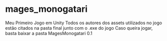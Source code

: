 # mages_monogatari
Meu Primeiro Jogo em Unity
Todos os autores dos assets utilizados no jogo estão citados na pasta final junto com o .exe do jogo
Caso queira jogar, basta baixar a pasta MagesMonogatari 0.1
